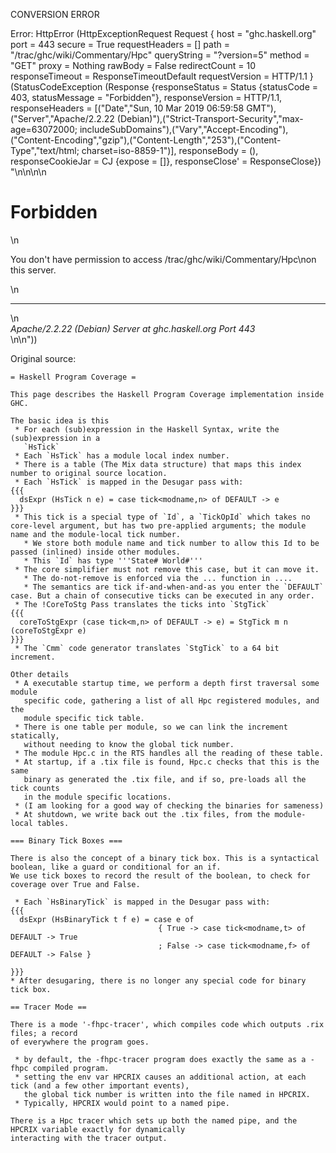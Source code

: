 CONVERSION ERROR

Error: HttpError (HttpExceptionRequest Request {
  host                 = "ghc.haskell.org"
  port                 = 443
  secure               = True
  requestHeaders       = []
  path                 = "/trac/ghc/wiki/Commentary/Hpc"
  queryString          = "?version=5"
  method               = "GET"
  proxy                = Nothing
  rawBody              = False
  redirectCount        = 10
  responseTimeout      = ResponseTimeoutDefault
  requestVersion       = HTTP/1.1
}
 (StatusCodeException (Response {responseStatus = Status {statusCode = 403, statusMessage = "Forbidden"}, responseVersion = HTTP/1.1, responseHeaders = [("Date","Sun, 10 Mar 2019 06:59:58 GMT"),("Server","Apache/2.2.22 (Debian)"),("Strict-Transport-Security","max-age=63072000; includeSubDomains"),("Vary","Accept-Encoding"),("Content-Encoding","gzip"),("Content-Length","253"),("Content-Type","text/html; charset=iso-8859-1")], responseBody = (), responseCookieJar = CJ {expose = []}, responseClose' = ResponseClose}) "<!DOCTYPE HTML PUBLIC \"-//IETF//DTD HTML 2.0//EN\">\n<html><head>\n<title>403 Forbidden</title>\n</head><body>\n<h1>Forbidden</h1>\n<p>You don't have permission to access /trac/ghc/wiki/Commentary/Hpc\non this server.</p>\n<hr>\n<address>Apache/2.2.22 (Debian) Server at ghc.haskell.org Port 443</address>\n</body></html>\n"))

Original source:

```trac
= Haskell Program Coverage =

This page describes the Haskell Program Coverage implementation inside GHC.

The basic idea is this
 * For each (sub)expression in the Haskell Syntax, write the (sub)expression in a    
   `HsTick`
 * Each `HsTick` has a module local index number.
 * There is a table (The Mix data structure) that maps this index number to original source location.
 * Each `HsTick` is mapped in the Desugar pass with: 
{{{
  dsExpr (HsTick n e) = case tick<modname,n> of DEFAULT -> e
}}}
 * This tick is a special type of `Id`, a `TickOpId` which takes no core-level argument, but has two pre-applied arguments; the module name and the module-local tick number.
   * We store both module name and tick number to allow this Id to be passed (inlined) inside other modules.
   * This `Id` has type '''State# World#'''
 * The core simplifier must not remove this case, but it can move it.
   * The do-not-remove is enforced via the ... function in ....
   * The semantics are tick if-and-when-and-as you enter the `DEFAULT` case. But a chain of consecutive ticks can be executed in any order.
 * The !CoreToStg Pass translates the ticks into `StgTick`
{{{
  coreToStgExpr (case tick<m,n> of DEFAULT -> e) = StgTick m n (coreToStgExpr e)
}}}
 * The `Cmm` code generator translates `StgTick` to a 64 bit increment.

Other details
 * A executable startup time, we perform a depth first traversal some module
   specific code, gathering a list of all Hpc registered modules, and the
   module specific tick table. 
 * There is one table per module, so we can link the increment statically,
   without needing to know the global tick number.
 * The module Hpc.c in the RTS handles all the reading of these table.
 * At startup, if a .tix file is found, Hpc.c checks that this is the same
   binary as generated the .tix file, and if so, pre-loads all the tick counts
   in the module specific locations.
 * (I am looking for a good way of checking the binaries for sameness)
 * At shutdown, we write back out the .tix files, from the module-local tables.

=== Binary Tick Boxes ===

There is also the concept of a binary tick box. This is a syntactical boolean, like a guard or conditional for an if.
We use tick boxes to record the result of the boolean, to check for coverage over True and False.

 * Each `HsBinaryTick` is mapped in the Desugar pass with: 
{{{
  dsExpr (HsBinaryTick t f e) = case e of 
                                 { True -> case tick<modname,t> of DEFAULT -> True
                                 ; False -> case tick<modname,f> of DEFAULT -> False }

}}}
* After desugaring, there is no longer any special code for binary tick box.

== Tracer Mode ==

There is a mode '-fhpc-tracer', which compiles code which outputs .rix files; a record
of everywhere the program goes.

 * by default, the -fhpc-tracer program does exactly the same as a -fhpc compiled program.
 * setting the env var HPCRIX causes an additional action, at each tick (and a few other important events),
   the global tick number is written into the file named in HPCRIX.
 * Typically, HPCRIX would point to a named pipe.

There is a Hpc tracer which sets up both the named pipe, and the HPCRIX variable exactly for dynamically
interacting with the tracer output.

```

